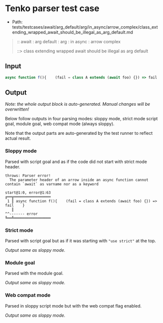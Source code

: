 # Tenko parser test case

- Path: tests/testcases/await/arg_default/arg/in_async/arrow_complex/class_extending_wrapped_await_should_be_illegal_as_arg_default.md

> :: await : arg default : arg : in async : arrow complex
>
> ::> class extending wrapped await should be illegal as arg default

## Input

`````js
async function f(){    (fail = class A extends (await foo) {}) => fail    }
`````

## Output

_Note: the whole output block is auto-generated. Manual changes will be overwritten!_

Below follow outputs in four parsing modes: sloppy mode, strict mode script goal, module goal, web compat mode (always sloppy).

Note that the output parts are auto-generated by the test runner to reflect actual result.

### Sloppy mode

Parsed with script goal and as if the code did not start with strict mode header.

`````
throws: Parser error!
  The parameter header of an arrow inside an async function cannot contain `await` as varname nor as a keyword

start@1:0, error@1:63
╔══╦═════════════════
 1 ║ async function f(){    (fail = class A extends (await foo) {}) => fail    }
   ║                                                                ^^------- error
╚══╩═════════════════

`````

### Strict mode

Parsed with script goal but as if it was starting with `"use strict"` at the top.

_Output same as sloppy mode._

### Module goal

Parsed with the module goal.

_Output same as sloppy mode._

### Web compat mode

Parsed in sloppy script mode but with the web compat flag enabled.

_Output same as sloppy mode._
